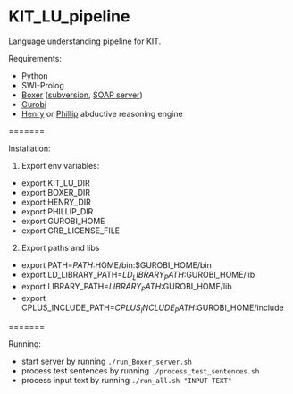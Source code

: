 # KIT_LU_pipeline
Language understanding pipeline for KIT.

Requirements:
* Python
* SWI-Prolog
* [Boxer](http://svn.ask.it.usyd.edu.au/trac/candc/wiki/boxer) ([subversion](http://svn.ask.it.usyd.edu.au/trac/candc/wiki/Subversion), [SOAP server](http://svn.ask.it.usyd.edu.au/trac/candc/wiki/InstallSOAP))
* [Gurobi](http://www.gurobi.com/)
* [Henry](https://github.com/naoya-i/henry-n700) or [Phillip](https://github.com/kazeto/phillip) abductive reasoning engine

=======

Installation:
1. Export env variables:
- export KIT_LU_DIR
- export BOXER_DIR
- export HENRY_DIR
- export PHILLIP_DIR
- export GUROBI_HOME
- export GRB_LICENSE_FILE

2. Export paths and libs
- export PATH=$PATH:$HOME/bin:$GUROBI_HOME/bin
- export LD_LIBRARY_PATH=$LD_LIBRARY_PATH:$GUROBI_HOME/lib
- export LIBRARY_PATH=$LIBRARY_PATH:$GUROBI_HOME/lib
- export CPLUS_INCLUDE_PATH=$CPLUS_INCLUDE_PATH:$GUROBI_HOME/include

=======

Running:
* start server by running `./run_Boxer_server.sh`
* process test sentences by running `./process_test_sentences.sh`
* process input text by running `./run_all.sh "INPUT TEXT"`
